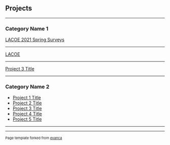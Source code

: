 ## Projects

---

### Category Name 1 

[LACOE 2021 Spring Surveys](/CSI/LACOE/springsurvey.html)
<!-- <img src="images/dummy_thumbnail.jpg?raw=true"/> -->

---
[LACOE](/pdf/sample_presentation.pdf)
<!-- <img src="images/dummy_thumbnail.jpg?raw=true"/> -->

---
[Project 3 Title](/hw2.Rmd)
<!-- <img src="images/dummy_thumbnail.jpg?raw=true"/> -->

---

### Category Name 2

- [Project 1 Title](http://example.com/)
- [Project 2 Title](http://example.com/)
- [Project 3 Title](http://example.com/)
- [Project 4 Title](http://example.com/)
- [Project 5 Title](http://example.com/)

---




---
<p style="font-size:11px">Page template forked from <a href="https://github.com/evanca/quick-portfolio">evanca</a></p>
<!-- Remove above link if you don't want to attibute -->
